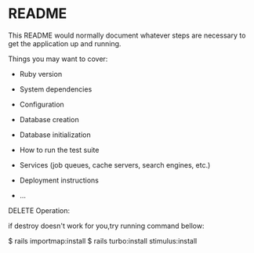 # README

This README would normally document whatever steps are necessary to get the
application up and running.

Things you may want to cover:

* Ruby version

* System dependencies

* Configuration

* Database creation

* Database initialization

* How to run the test suite

* Services (job queues, cache servers, search engines, etc.)

* Deployment instructions

* ...


DELETE Operation:

if destroy doesn't work for you,try running command bellow:

$ rails importmap:install $ rails turbo:install stimulus:install

